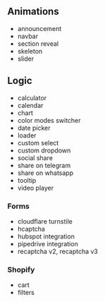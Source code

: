 ## Animations
- announcement
- navbar
- section reveal
- skeleton
- slider

## Logic
- calculator
- calendar
- chart
- color modes switcher
- date picker
- loader
- custom select
- custom dropdown
- social share
- share on telegram
- share on whatsapp
- tooltip
- video player

### Forms
- cloudflare turnstile
- hcaptcha
- hubspot integration
- pipedrive integration
- recaptcha v2, recaptcha v3

### Shopify
- cart
- filters